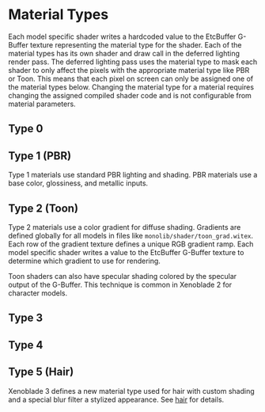 # Material Types
Each model specific shader writes a hardcoded value to the EtcBuffer G-Buffer texture representing the material type for the shader. Each of the material types has its own shader and draw call in the deferred lighting render pass. The deferred lighting pass uses the material type to mask each shader to only affect the pixels with the appropriate material type like PBR or Toon. This means that each pixel on screen can only be assigned one of the material types below. Changing the material type for a material requires changing the assigned compiled shader code and is not configurable from material parameters.

## Type 0
## Type 1 (PBR)
Type 1 materials use standard PBR lighting and shading. PBR materials use a base color, glossiness, and metallic inputs.

## Type 2 (Toon)
Type 2 materials use a color gradient for diffuse shading. Gradients are defined globally for all models in files like `monolib/shader/toon_grad.witex`. Each row of the gradient texture defines a unique RGB gradient ramp. Each model specific shader writes a value to the EtcBuffer G-Buffer texture to determine which gradient to use for rendering. 

Toon shaders can also have specular shading colored by the specular output of the G-Buffer. This technique is common in Xenoblade 2 for character models.

## Type 3
## Type 4

## Type 5 (Hair)
Xenoblade 3 defines a new material type used for hair with custom shading and a special blur filter a stylized appearance. See [hair](/.hair.md) for details.
